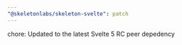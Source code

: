 ```yaml
---
"@skeletonlabs/skeleton-svelte": patch
---
```


chore: Updated to the latest Svelte 5 RC peer depedency

